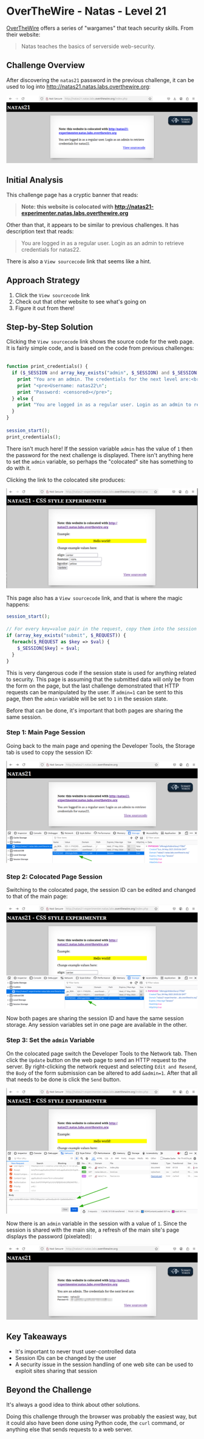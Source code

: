 # OverTheWire - Natas - Level 21

[OverTheWire](https://overthewire.org) offers a series of "wargames" that teach
security skills. From their website:

> Natas teaches the basics of serverside web-security.

## Challenge Overview

After discovering the `natas21` password in the previous challenge, it can be
used to log into http://natas21.natas.labs.overthewire.org:

![The Index Page](images/level_21/00_index_page.png)

## Initial Analysis

This challenge page has a cryptic banner that reads:

> **Note: this website is colocated with http://natas21-experimenter.natas.labs.overthewire.org**

Other than that, it appears to be similar to previous challenges. It has
description text that reads:

> You are logged in as a regular user. Login as an admin to retrieve credentials
> for natas22.

There is also a `View sourcecode` link that seems like a hint.

## Approach Strategy

1. Click the `View sourcecode` link
1. Check out that other website to see what's going on
1. Figure it out from there!

## Step-by-Step Solution

Clicking the `View sourcecode` link shows the source code for the web page. It
is fairly simple code, and is based on the code from previous challenges:

```php

function print_credentials() {
  if ($_SESSION and array_key_exists("admin", $_SESSION) and $_SESSION["admin"] == 1) {
    print "You are an admin. The credentials for the next level are:<br>";
    print "<pre>Username: natas22\n";
    print "Password: <censored></pre>";
  } else {
    print "You are logged in as a regular user. Login as an admin to retrieve credentials for natas22.";
  }
}

session_start();
print_credentials();
```

There isn't much here! If the session variable `admin` has the value of `1` then
the password for the next challenge is displayed. There isn't anything here to
set the `admin` variable, so perhaps the "colocated" site has something to do
with it.

Clicking the link to the colocated site produces:

![The Colocated Site Index Page](images/level_21/01_co_index_page.png)

This page also has a `View sourcecode` link, and that is where the magic
happens:

```php
session_start();

// For every key=value pair in the request, copy them into the session state.
if (array_key_exists("submit", $_REQUEST)) {
  foreach($_REQUEST as $key => $val) {
    $_SESSION[$key] = $val;
  }
}
```

This is very dangerous code if the session state is used for anything related to
security. This page is assuming that the submitted data will only be from the
form on the page, but the last challenge demonstrated that HTTP requests can be
manipulated by the user. If `admin=1` can be sent to this page, then the `admin`
variable will be set to `1` in the session state.

Before that can be done, it's important that both pages are sharing the same
session.

### Step 1: Main Page Session

Going back to the main page and opening the Developer Tools, the Storage tab is
used to copy the session ID:

![Index Page Session](images/level_21/02_index_page_session.png)

### Step 2: Colocated Page Session

Switching to the colocated page, the session ID can be edited and changed to
that of the main page:

![Colocated Page Session](images/level_21/03_co_index_page_session.png)

Now both pages are sharing the session ID and have the same session storage. Any
session variables set in one page are available in the other.

### Step 3: Set the `admin` Variable

On the colocated page switch the Developer Tools to the Network tab. Then click
the `Update` button on the web page to send an HTTP request to the server. By
right-clicking the network request and selecting `Edit and Resend`, the `Body`
of the form submission can be altered to add `&admin=1`. After that all that
needs to be done is click the `Send` button.

![Colocated Request](images/level_21/04_admin_request.png)

Now there is an `admin` variable in the session with a value of `1`. Since the
session is shared with the main site, a refresh of the main site's page displays
the password (pixelated):

![Password](images/level_21/05_password.png)

## Key Takeaways

- It's important to never trust user-controlled data
- Session IDs can be changed by the user
- A security issue in the session handling of one web site can be used to
  exploit sites sharing that session

## Beyond the Challenge

It's always a good idea to think about other solutions.

Doing this challenge through the browser was probably the easiest way, but it
could also have been done using Python code, the `curl` command, or anything
else that sends requests to a web server.
